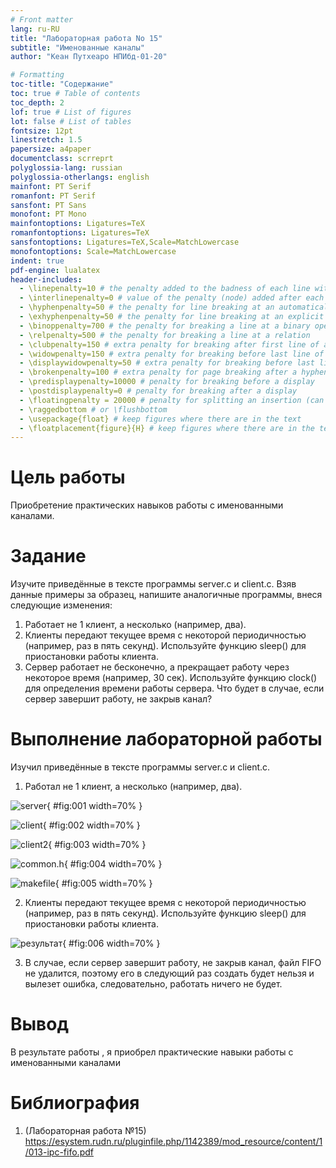 ```yaml
---
# Front matter
lang: ru-RU
title: "Лабораторная работа No 15"
subtitle: "Именованные каналы"
author: "Кеан Путхеаро НПИбд-01-20"

# Formatting
toc-title: "Содержание"
toc: true # Table of contents
toc_depth: 2
lof: true # List of figures
lot: false # List of tables
fontsize: 12pt
linestretch: 1.5
papersize: a4paper
documentclass: scrreprt
polyglossia-lang: russian
polyglossia-otherlangs: english
mainfont: PT Serif
romanfont: PT Serif
sansfont: PT Sans
monofont: PT Mono
mainfontoptions: Ligatures=TeX
romanfontoptions: Ligatures=TeX
sansfontoptions: Ligatures=TeX,Scale=MatchLowercase
monofontoptions: Scale=MatchLowercase
indent: true
pdf-engine: lualatex
header-includes:
  - \linepenalty=10 # the penalty added to the badness of each line within a paragraph (no associated penalty node) Increasing the value makes tex try to have fewer lines in the paragraph.
  - \interlinepenalty=0 # value of the penalty (node) added after each line of a paragraph.
  - \hyphenpenalty=50 # the penalty for line breaking at an automatically inserted hyphen
  - \exhyphenpenalty=50 # the penalty for line breaking at an explicit hyphen
  - \binoppenalty=700 # the penalty for breaking a line at a binary operator
  - \relpenalty=500 # the penalty for breaking a line at a relation
  - \clubpenalty=150 # extra penalty for breaking after first line of a paragraph
  - \widowpenalty=150 # extra penalty for breaking before last line of a paragraph
  - \displaywidowpenalty=50 # extra penalty for breaking before last line before a display math
  - \brokenpenalty=100 # extra penalty for page breaking after a hyphenated line
  - \predisplaypenalty=10000 # penalty for breaking before a display
  - \postdisplaypenalty=0 # penalty for breaking after a display
  - \floatingpenalty = 20000 # penalty for splitting an insertion (can only be split footnote in standard LaTeX)
  - \raggedbottom # or \flushbottom
  - \usepackage{float} # keep figures where there are in the text
  - \floatplacement{figure}{H} # keep figures where there are in the text
---
```


# Цель работы

Приобретение практических навыков работы с именованными каналами.

# Задание

Изучите приведённые в тексте программы server.c и client.c. Взяв данные
примеры за образец, напишите аналогичные программы, внеся следующие изменения:
1. Работает не 1 клиент, а несколько (например, два).
2. Клиенты передают текущее время с некоторой периодичностью (например, раз
в пять секунд). Используйте функцию sleep() для приостановки работы клиента.
3. Сервер работает не бесконечно, а прекращает работу через некоторое время (например, 30 сек). Используйте функцию clock() для определения времени работы
сервера. Что будет в случае, если сервер завершит работу, не закрыв канал?

# Выполнение лабораторной работы

Изучил приведённые в тексте программы server.c и client.c.

1. Работал не 1 клиент, а несколько (например, два).

![server](Photos/Server.png){ #fig:001 width=70% }

![client](Photos/Client.png){ #fig:002 width=70% }

![client2](Photos/Client2.png){ #fig:003 width=70% }

![common.h](Photos/common.h.png){ #fig:004 width=70% }

![makefile](Photos/makefile.png){ #fig:005 width=70% }

2. Клиенты передают текущее время с некоторой периодичностью (например, раз
в пять секунд). Используйте функцию sleep() для приостановки работы клиента.

![результат](Photos/result.png){ #fig:006 width=70% }

3. В случае, если сервер завершит работу, не закрыв канал, файл FIFO не удалится, поэтому его в следующий раз создать будет нельзя и вылезет ошибка, следовательно, работать ничего не будет.

# Вывод

В результате работы , я приобрел практические навыки работы с именованными каналами

# Библиография

1. (Лабораторная работа №15) https://esystem.rudn.ru/pluginfile.php/1142389/mod_resource/content/1/013-ipc-fifo.pdf

